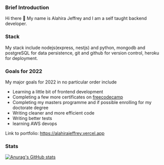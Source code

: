 ### Brief Introduction

Hi there 👋 My name is Alahira Jeffrey and I am a self taught backend developer. 

### Stack
My stack include nodejs(express, nestjs) and python, mongodb and postgreSQL for data persistence, git and github for version control, heroku for deployment.

### Goals for 2022

My major goals for 2022 in no particular order include
- Learning a little bit of frontend development
- Completing a few more certificates on [freecodecamp](https://www.freecodecamp.org/learn)
- Completing my masters programme and if possible enrolling for my doctorate degree
- Writing cleaner and more efficient code 
- Writing better tests
- learning AWS devops

Link to portfolio: https://alahirajeffrey.vercel.app

### Stats
[![Anurag's GitHub stats](https://github-readme-stats.vercel.app/api?username=alahirajeffrey)](https://github.com/anuraghazra/github-readme-stats)
